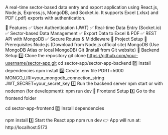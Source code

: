A real-time sector-based data entry and export application using React.js, Node.js, Express.js, MongoDB, and Socket.io. It supports Excel (.xlsx) and PDF (.pdf) exports with authentication.

🔧 Features
✅ User Authentication (JWT)
✅ Real-time Data Entry (Socket.io)
✅ Sector-based Data Management
✅ Export Data to Excel & PDF
✅ REST API with MongoDB
✅ Secure Routes & Middleware
📂 Project Setup
🔹 Prerequisites
Node.js (Download from Node.js official site)
MongoDB (Use MongoDB Atlas or local MongoDB)
Git (Install from Git website)
🔹 Backend Setup
1️⃣ Clone the repository
git clone https://github.com/your-username/sector-app.git
cd sector-app/sector-app-backend
2️⃣ Install dependencies
npm install
3️⃣ Create .env file
PORT=5000
MONGO_URI=your_mongodb_connection_string
JWT_SECRET=your_secret_key
4️⃣ Run the backend server
npm start
or with nodemon (for development):
npm run dev
🔹 Frontend Setup
1️⃣ Go to the frontend folder

cd sector-app-frontend
2️⃣ Install dependencies

npm install
3️⃣ Start the React app
npm run dev
👉 App will run at: http://localhost:5173

